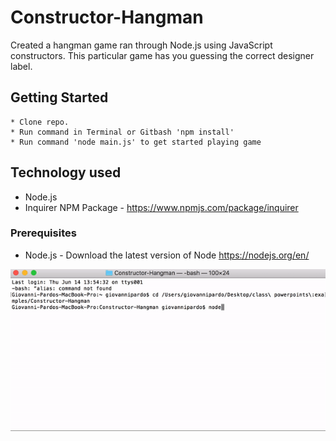 # Constructor-Hangman

Created a hangman game ran through Node.js using JavaScript constructors. This particular game has you guessing the correct designer label.

## Getting Started
    * Clone repo.
    * Run command in Terminal or Gitbash 'npm install'
    * Run command 'node main.js' to get started playing game 

## Technology used
* Node.js
* Inquirer NPM Package - https://www.npmjs.com/package/inquirer

### Prerequisites
- Node.js - Download the latest version of Node https://nodejs.org/en/


![Hangman gif](/hangman.gif)
